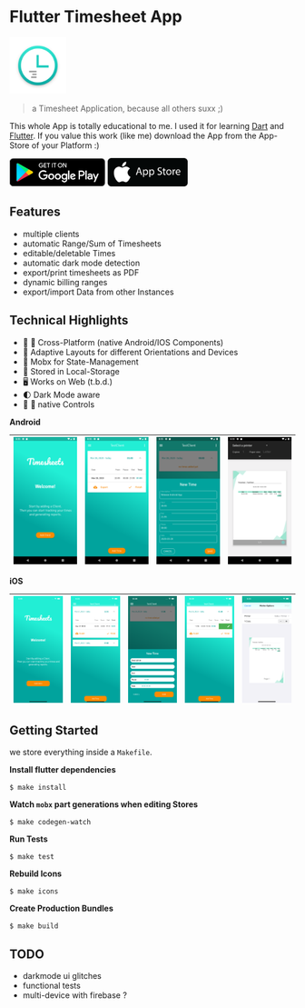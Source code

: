 # Flutter Timesheet App

<img src="https://github.com/digitalkaoz/flutter-timesheet/raw/master/assets/app_icon_transparent.png" width="100" height="100">

> a Timesheet Application, because all others suxx ;)

This whole App is totally educational to me. I used it for learning [Dart](https://dart.dev/) and [Flutter](https://flutter.dev/). If you value this work (like me) download the App
from the App-Store of your Platform :)

<a href="https://play.google.com/store/apps/details?id=net.digitalkaoz.timesheet_flutter" target="_blank"><img src="https://github.com/digitalkaoz/flutter-timesheet/raw/master/assets/playstore.png" height="50"></a>
<a href="" target="_blank"><img src="https://github.com/digitalkaoz/flutter-timesheet/raw/master/assets/applestore.png" height="50"></a>


## Features
* multiple clients
* automatic Range/Sum of Timesheets
* editable/deletable Times
* automatic dark mode detection
* export/print timesheets as PDF
* dynamic billing ranges
* export/import Data from other Instances

## Technical Highlights

* 🤖 🍎 Cross-Platform (native Android/IOS Components)
* 📲 Adaptive Layouts for different Orientations and Devices
* 🧠 Mobx for State-Management
* 💾 Stored in Local-Storage
* 🖥 Works on Web (t.b.d.)
* 🌓 Dark Mode aware
* 🤖 🍎 native Controls


**Android**

| ![Empty](screenshots/android/android_1.png) | ![Timesheet](screenshots/android/android_4.png) | ![New Time](screenshots/android/android_3.png) | ![PDF Export](screenshots/android/android_5.png) |
|------------|-------------|-------------|-------------|

**iOS**

| ![Empty](screenshots/ios/ios_1.png) | ![Timesheets](screenshots/ios/ios_3.png) | ![New Time](screenshots/ios/ios_2.png) | ![Edit Time](screenshots/ios/ios_4.png) | ![Print](screenshots/ios/ios_5.png) |
|------------|-------------|-------------|-------------|-------------|


## Getting Started

we store everything inside a `Makefile`.

**Install flutter dependencies**

```shell script
$ make install
```

**Watch `mobx` part generations when editing Stores**

```shell script
$ make codegen-watch
```

**Run Tests**

```shell script
$ make test
```

**Rebuild Icons**

```shell script
$ make icons
```

**Create Production Bundles**

```shell script
$ make build
```

## TODO

* darkmode ui glitches
* functional tests
* multi-device with firebase ?
